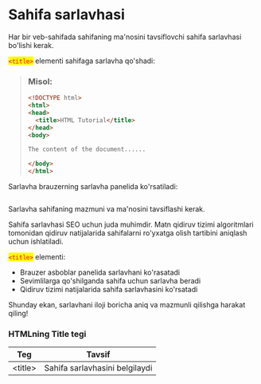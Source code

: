 # Sahifa sarlavhasi

Har bir veb-sahifada sahifaning ma'nosini tavsiflovchi sahifa sarlavhasi bo'lishi kerak.

<mark style="color:red;">`<title>`</mark> elementi sahifaga sarlavha qo'shadi:

> ### Misol:
>
> ```html
> <!DOCTYPE html>
> <html>
> <head>
>   <title>HTML Tutorial</title>
> </head>
> <body>
>
> The content of the document......
>
> </body>
> </html> 
> ```

Sarlavha brauzerning sarlavha panelida ko'rsatiladi:

<figure><img src="../../.gitbook/assets/pagetitle.jpg" alt=""><figcaption></figcaption></figure>

Sarlavha sahifaning mazmuni va ma'nosini tavsiflashi kerak.

Sahifa sarlavhasi SEO uchun juda muhimdir. Matn qidiruv tizimi algoritmlari tomonidan qidiruv natijalarida sahifalarni ro'yxatga olish tartibini aniqlash uchun ishlatiladi.

<mark style="color:red;">`<title>`</mark> elementi:&#x20;

* Brauzer asboblar panelida sarlavhani ko'rasatadi&#x20;
* Sevimlilarga qo'shilganda sahifa uchun sarlavha beradi&#x20;
* Qidiruv tizimi natijalarida sahifa sarlavhasini ko'rsatadi

Shunday ekan, sarlavhani iloji boricha aniq va mazmunli qilishga harakat qiling!

### HTMLning Title tegi

| Teg      | Tavsif                         |
| -------- | ------------------------------ |
| \<title> | Sahifa sarlavhasini belgilaydi |
